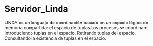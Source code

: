# Servidor_Linda
LINDA es un lenguaje de coordinación basado en un espacio lógico de memoria compartida: el espacio de tuplas.Los procesos se coordinan:  Introduciendo tuplas en el espacio.  Retirando tuplas del espacio.  Consultando la existencia de tuplas en el espacio.
